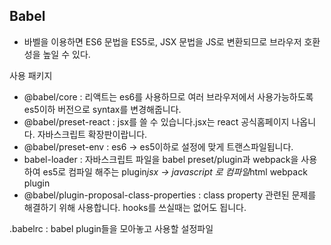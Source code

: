 ## Babel

- 바벨을 이용하면 ES6 문법을 ES5로, JSX 문법을 JS로 변환되므로 브라우저 호환성을 높일 수 있다.

사용 패키지

- @babel/core : 리액트는 es6를 사용하므로 여러 브라우저에서 사용가능하도록 es5이하 버전으로 syntax를 변경해줍니다.
- @babel/preset-react : jsx를 쓸 수 있습니다.jsx는 react 공식홈페이지 나옵니다. 자바스크립트 확장판이랍니다.
- @babel/preset-env : es6 -> es5이하로 설정에 맞게 트랜스파일됩니다.
- babel-loader : 자바스크립트 파일을 babel preset/plugin과 webpack을 사용하여 es5로 컴파일 해주는 plugin*jsx -> javascript 로 컴파일*html webpack plugin
- @babel/plugin-proposal-class-properties : class property 관련된 문제를 해결하기 위해 사용합니다. hooks를 쓰실때는 없어도 됩니다.

.babelrc : babel plugin들을 모아놓고 사용할 설정파일